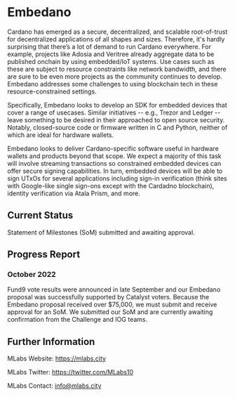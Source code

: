 # Embedano

Cardano has emerged as a secure, decentralized, and scalable root-of-trust for decentralized applications of all shapes and sizes. Therefore, it's hardly surprising  that there’s a lot of demand to run Cardano everywhere. For example, projects like Adosia and Veritree already aggregate data to be published onchain by using embedded/IoT systems. Use cases such as these are subject to resource constraints like network bandwidth, and there are sure to be even more projects as the community continues to develop. Embedano addresses some challenges to using blockchain tech in these resource-constrained settings.

Specifically, Embedano looks to develop an SDK for embedded devices that cover a range of usecases. Similar initiatives -- e.g., Trezor and Ledger -- leave something to be desired in their approached to open source security. Notably,  closed-source code or firmware written in C and Python, neither of which are ideal for hardware wallets.

Embedano looks to deliver Cardano-specific software useful in hardware wallets and products beyond that scope. We expect a majority of this task will involve streaming transactions so constrained embedded devices can offer secure signing capabilities. In turn, embedded devices will be able to sign UTxOs for several applications including sign-in verification (think sites with Google-like single sign-ons except with the Cardadno blockchain), identity verification via Atala Prism, and more.

## Current Status

Statement of Milestones (SoM) submitted and awaiting approval.

## Progress Report

### October 2022

Fund9 vote results were announced in late September and our Embedano proposal was successfully supported by Catalyst voters. Because the Embedano proposal received over $75,000, we must submit and receive approval for an SoM. We submitted our SoM and are currently awaiting confirmation from the Challenge and IOG teams.

## Further Information

MLabs Website: https://mlabs.city

MLabs Twitter: https://twitter.com/MLabs10

MLabs Contact: info@mlabs.city
